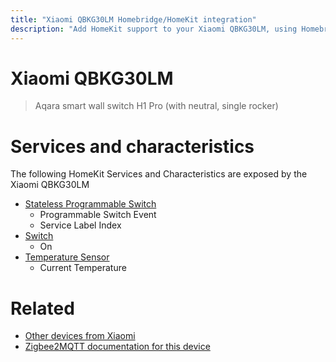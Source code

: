 ```yaml
---
title: "Xiaomi QBKG30LM Homebridge/HomeKit integration"
description: "Add HomeKit support to your Xiaomi QBKG30LM, using Homebridge, Zigbee2MQTT and homebridge-z2m."
---
```

<!---
This file has been GENERATED using src/docgen/docgen.ts
DO NOT EDIT THIS FILE MANUALLY!
-->
# Xiaomi QBKG30LM
> Aqara smart wall switch H1 Pro (with neutral, single rocker)


# Services and characteristics
The following HomeKit Services and Characteristics are exposed by
the Xiaomi QBKG30LM

* [Stateless Programmable Switch](../../action.md)
  * Programmable Switch Event
  * Service Label Index
* [Switch](../../switch.md)
  * On
* [Temperature Sensor](../../sensors.md)
  * Current Temperature


# Related
* [Other devices from Xiaomi](../index.md#xiaomi)
* [Zigbee2MQTT documentation for this device](https://www.zigbee2mqtt.io/devices/QBKG30LM.html)